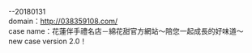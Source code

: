 --20180131<br>
domain：http://038359108.com/<br>
case name：花蓮伴手禮名店－綿花甜官方網站～陪您一起成長的好味道～<br>
new case version 2.0！<br>
